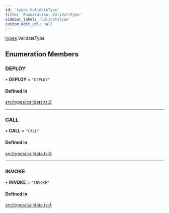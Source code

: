 ```yaml
---
id: 'types.ValidateType'
title: 'Enumeration: ValidateType'
sidebar_label: 'ValidateType'
custom_edit_url: null
---
```


[types](../namespaces/types.md).ValidateType

## Enumeration Members

### DEPLOY

• **DEPLOY** = `"DEPLOY"`

#### Defined in

[src/types/calldata.ts:2](https://github.com/starknet-io/starknet.js/blob/v5.29.0/src/types/calldata.ts#L2)

---

### CALL

• **CALL** = `"CALL"`

#### Defined in

[src/types/calldata.ts:3](https://github.com/starknet-io/starknet.js/blob/v5.29.0/src/types/calldata.ts#L3)

---

### INVOKE

• **INVOKE** = `"INVOKE"`

#### Defined in

[src/types/calldata.ts:4](https://github.com/starknet-io/starknet.js/blob/v5.29.0/src/types/calldata.ts#L4)
